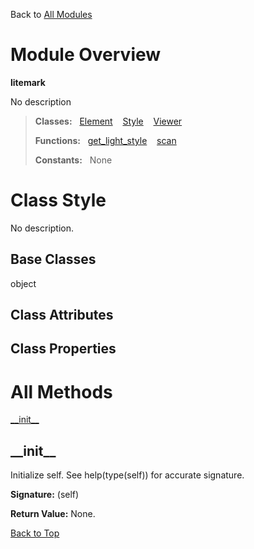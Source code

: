 Back to [All Modules](https://github.com/pyrustic/litemark/blob/master/docs/modules/README.md#readme)

# Module Overview

**litemark**
 
No description

> **Classes:** &nbsp; [Element](https://github.com/pyrustic/litemark/blob/master/docs/modules/content/litemark/content/classes/Element.md#class-element) &nbsp;&nbsp; [Style](https://github.com/pyrustic/litemark/blob/master/docs/modules/content/litemark/content/classes/Style.md#class-style) &nbsp;&nbsp; [Viewer](https://github.com/pyrustic/litemark/blob/master/docs/modules/content/litemark/content/classes/Viewer.md#class-viewer)
>
> **Functions:** &nbsp; [get\_light\_style](https://github.com/pyrustic/litemark/blob/master/docs/modules/content/litemark/content/functions.md#get_light_style) &nbsp;&nbsp; [scan](https://github.com/pyrustic/litemark/blob/master/docs/modules/content/litemark/content/functions.md#scan)
>
> **Constants:** &nbsp; None

# Class Style
No description.

## Base Classes
object

## Class Attributes


## Class Properties


# All Methods
[\_\_init\_\_](#__init__)

## \_\_init\_\_
Initialize self.  See help(type(self)) for accurate signature.



**Signature:** (self)





**Return Value:** None.

[Back to Top](#module-overview)



